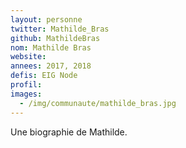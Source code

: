 ```yaml
---
layout: personne
twitter: Mathilde_Bras
github: MathildeBras
nom: Mathilde Bras
website:
annees: 2017, 2018
defis: EIG Node
profil: 
images:
  - /img/communaute/mathilde_bras.jpg
---
```


Une biographie de Mathilde.

